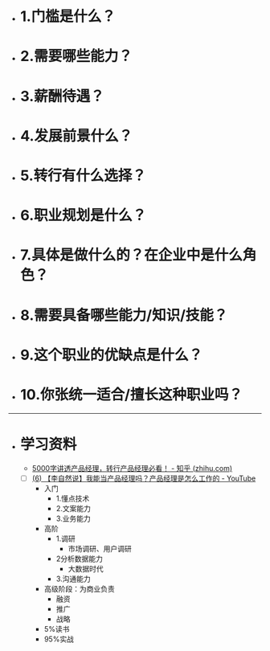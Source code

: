 - # 1.门槛是什么？
- # 2.需要哪些能力？
- # 3.薪酬待遇？
- # 4.发展前景什么？
- # 5.转行有什么选择？
- # 6.职业规划是什么？
- # 7.具体是做什么的？在企业中是什么角色？
- # 8.需要具备哪些能力/知识/技能？
- # 9.这个职业的优缺点是什么？
- # 10.你张统一适合/擅长这种职业吗？

---
- # 学习资料
	- [5000字讲透产品经理，转行产品经理必看！ - 知乎 (zhihu.com)](https://zhuanlan.zhihu.com/p/482404736)
	- [ ] [(6) 【李自然说】我能当产品经理吗？产品经理是怎么工作的 - YouTube](https://www.youtube.com/watch?v=Sz9h2KVpvNw)
		- 入门
			- 1.懂点技术
			- 2.文案能力 
			- 3.业务能力
		- 高阶
			- 1.调研
				- 市场调研、用户调研
			- 2分析数据能力
				- 大数据时代
			- 3.沟通能力
		- 高级阶段：为商业负责
			- 融资
			- 推广
			- 战略
		- 5%读书
		- 95%实战